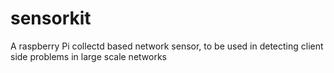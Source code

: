 # sensorkit
A raspberry Pi collectd based network sensor, to be used in detecting client side problems in large scale networks
